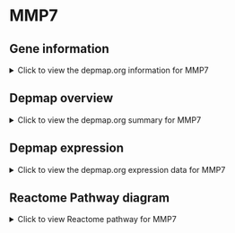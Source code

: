 <h1>MMP7</h1>

<h2>Gene information</h2>
<details>
  <summary>Click to view the depmap.org information for MMP7</summary>
  <iframe src="https://depmap.org/portal/gene/MMP7?tab=about" style="border:none;width:100%;height:800px"></iframe>
</details>

<h2>Depmap overview</h2>
<details>
  <summary>Click to view the depmap.org summary for MMP7</summary>
  <iframe src="https://depmap.org/portal/gene/MMP7?tab=overview" style="border:none;width:100%;height:800px"></iframe>
</details>

<h2>Depmap expression</h2>
<details>
  <summary>Click to view the depmap.org expression data for MMP7</summary>
  <iframe src="https://depmap.org/portal/gene/MMP7?tab=characterization" style="border:none;width:100%;height:800px"></iframe>
</details>



<h2>Reactome Pathway diagram</h2>
<details>
  <summary>Click to view Reactome pathway for MMP7</summary>
  <p>Extra-nuclear estrogen signaling</p>
  <iframe src="https://reactome.org/PathwayBrowser/#/R-HSA-9009391" style="border:none;width:100%;height:800px"></iframe>
</details>




